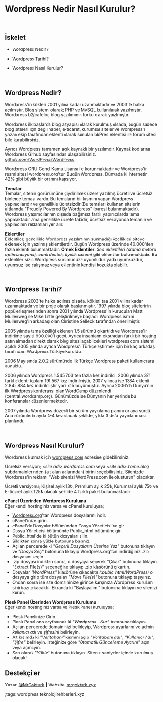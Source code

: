 # Wordpress Nedir Nasıl Kurulur?

<br/>

## İskelet

- Wordpress Nedir?

- Wordpress Tarihi?

- Wordpress Nasıl Kurulur?

<br/>

## Wordpress Nedir?

Wordpress'in kökleri 2001 yılına kadar uzanmaktadır ve 2003'te halka açılmıştır. Blog sistemi olarak; PHP ve MySQL kullanılarak yazılmıştır. Wordpress b2/cafelog blog yazılımının forku olarak yaızlmıştır. <br/>

Wordpress ilk başlarda blog altyapısı olarak kurulmuş olsada, bugün sadece blog siteleri için değil haber, e-ticaret, kurumsal siteler ve Wordpress'i yazan ekip tarafından eklenti olarak sunulan bbPres eklentisi ile forum sitesi bile kurabilirsiniz.

Ayrıca Wordpress tamamen açık kaynaklı bir yazılımdır. Kaynak kodlarına Wordpress Github sayfasından ulaşabilirsiniz.  [github.com/WordPress/WordPress](https://github.com/WordPress/WordPress)

Wordpress	GNU Genel Kamu Lisansı ile korunmaktadır ve Wordpress'in resmi sitesi [wordpress.org](https://wordpress.org/)'tur. Bugün Wordpress, Dünyada ki internetin 42% gibi büyük bir oranını kapsıyor.


**Temalar** <br/>
Temalar, sitenin görünümüne giydirilmek üzere yazılmış ücretli ve ücretsiz binlerce teması vardır. Bu temaların bir kısmını yapan Wordpress yapımcılarıdır ve genellikle ücretsizdir (Bu temaları kullanan sitelerin altlarında "Proudly Powered By Wordpress" ibaresi bulunmaktadır). Wordpress yapımcılarının dışında bağımsız farklı yapımcılarda tema yapmaktadır ama genellikle ücrete tabidir, ücretsiz versiyonda temanın ve yapımcının reklamları yer alır. 

**Eklentiler** <br/>
Eklentiler, genellikle Wordpress yazılımının sunmadığı özellikleri siteye eklemek için yazılmış eklentilerdir. Bugün Wordpress üzerinde 40.000'den fazla eklenti bulunmaktadır. **Örnek Eklentiler**: *Seo eklentileri (arama motoru optimizasyonu), canlı destek, üyelik sistemi* gibi eklentiler bulunmaktadır. Bu eklentiler sizin Wordpress sürümünüze uyumludur yada uyumsuzdur, uyumsuz ise çalışmaz veya eklentinin kendisi bozukta olabilir.

<br/>

## Wordpress Tarihi?
Wordpress 2003'te halka açılmış olsada, kökleri taa 2001 yılına kadar uzanmaktadır ve bir proje olarak başlanmıştır. 1997 yılında blog sitelerinin popülerleşmesinden sonra 2001 yılında Wordpress'in kurucuları Matt Mullenweg ile Mike Little geliştirilmeye başladı.
Wordpress ismini Mullenweg'in arkadaşı olan Christine Selleck tarafından önerilmiştir.
 
2005 yılında tema özelliği eklenen 1.5 sürümü çıkartıldı ve Wordpress'in indirilme sayısi 900.000'i geçti.
Ayrıca insanların ekstradan farklı bir hosting satın almadan direkt olarak blog sitesi açabilcekleri wordpress.com sistemi açıldı.
2005 yılında ayrıca Wordpress'i Türkçeleştirmek için bir kaç arkadaş tarafından Wordpress Türkiye kuruldu. 

2006 Mayısında 2.0.2 sürümünde ilk Türkçe Wordpress paketi kullanıcılara sunuldu.

2006 yılında Wordpress 1.545.703'ten fazla kez indirildi. 2006 yılında 371 farkl eklenti toplam 191.567 kez indirilmiştir, 2007 yılında ise 1384 eklenti 2.845.884 kez indirilmiştir yani x15 büyümüştür.
Ayrıca 2006'da Dünya'nın ilk Wordpress konferansı olan WordCamp düzenlendi (central.wordcamp.org). Günümüzde ise Dünyanın her yerinde bu konferanslar düzenlenmektedir.

2007 yılında Wordpress düzenli bir sürüm  yayınlama planını ortaya sürdü. Ana sürümlerin ayda 3-4 kez olacak şekilde, yılda 3 defa yayınlanması planlandı. 

<br/>

## Wordpress Nasıl Kurulur?

Wordpress kurmak için [wordpress.com](https://wordpress.com) adresine gidebilirsiniz.

Ücretsiz versiyon; *<site adı>.wordpress.com* veya *<site adı>.home.blog* subdomainlerinden (alt alan adlarından) birini seçebilirsiniz. Sitenizde Wordpress'in reklamı "Web sitenizi WordPress.com ile oluşturun" olacaktır. 

Ücretli versiyonu; Kişisel aylık 13₺, Premium aylık 25₺, Kurumsal aylık 75₺ ve E-ticaret aylık 125₺ olacak şekilde 4 farklı paket bulunmaktadır.

**cPanel Üzerinden Wordpress Kurulumu** <br/>
Eğer kendi hostinginiz varsa ve cPanel kuruluysa;

- [Wordpress.org](https://wordpress.org/download/)'tan Wordpress dosyalarını indir.
- cPanel'inize girin.
- cPanel'de Dosyalar bölümünden Dosya Yöneticisi'ne gir. 
- Dosya Yöneticisi bölümünde Public_html bölümüne gir.
- Public_html'de ki bütün dosyaları silin.
- Sildikten sonra yükle butonuna basınız.
- Açılan pencerede ki *"Geçerli Dosyaların Üzerine Yaz"* butonuna tıklayın ve *"Dosya Seç"* butonuna tıklayıp Wordpress.org'tan  indirdiğiniz .zip dosyasını seçin.
- .zip dosyası indikten sonra, o dosyaya seçerek "Çıkar" butonuna tıklayın "Extract File(s)" seçeneğine tıklayıp .zip klasörünü çıkartın.
- Dosyalar *"WordPress"* klasörüne çıkacaktır *(:pubic_html/WordPress)* o dosyaya girip tüm dosyaları *"Move File(s)"* butonuna tıklayıp taşıyınız.
- Ondan sonra ise site domaininize girince karşınıza Wordpress kurulum sihirbazı çıkacaktır. Ekranda ki "Başlayalım!" butonuna tıklayın ve sitenizi kurun.

**Plesk Panel Üzerinden Wordpress Kurulumu** <br/>
Eğer kendi hostinginiz varsa ve Plesk Panel kuruluysa;

- Plesk Panelinize Girin
- Plesk Panel ana sayfasında ki *"Wordpress - Kur"* butonuna tıklayın.
- Açılan pencerede domaininizi belirleyip, Wordpress ayarlarını ve admin *kullanıcı adı* ve *şifresini* belirleyin.
- Alt kısımda ki *"Veritabanı"* kısmını açıp *"Veritabanı adı"*, *"Kullanıcı Adı"*, *"Şifre"* belirleyin. İsteğinize göre *"Otomatik Güncelleme Ayarını"* açın veya açmayın.
- Son olarak *"Yükle"* butonuna tıklayın. Siteniz saniyeler içinde kurulmuş olacak!


## Destekçiler

Yazar: [@MrGokturk](https://github.com/MrGokturk) **|** Website: [mrgokturk.xyz](https://mrgokturk.xyz)

;tags: wordpress teknolojirehberleri.xyz 
